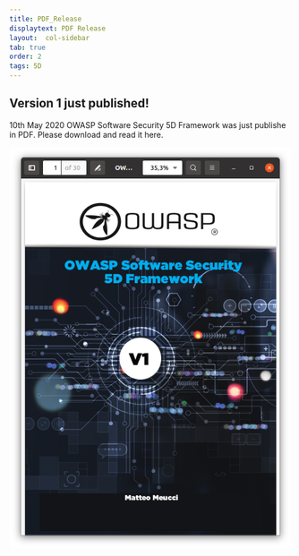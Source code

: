 ```yaml
---
title: PDF_Release
displaytext: PDF Release
layout:  col-sidebar
tab: true
order: 2
tags: 5D
---
```


## Version 1 just published!
10th May 2020
OWASP Software Security 5D Framework was just publishe in PDF.
Please download and read it here.

[![OWASP Software Security 5D Framework](assets/images/OWASP5D.png)](https://pdf)
